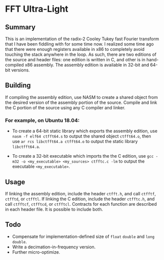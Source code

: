 # FFT Ultra-Light

## Summary

This is an implementation of the radix-2 Cooley Tukey fast Fourier transform that I have been fiddling with for some time now. I realized some time ago that there were enough registers available in x86 to completely avoid touching the stack anywhere in the loop. As such, there are two editions of the source and header files: one edition is written in C, and other is in hand-compiled x86 assembly. The assembly edition is available in 32-bit and 64-bit versions.

## Building

If compiling the assembly edition, use NASM to create a shared object from the desired version of the assembly portion of the source. Compile and link the C portion of the source using any C compiler and linker.

### For example, on Ubuntu 18.04:

- To create a 64-bit static library which exports the assembly edition, use `nasm -f elf64 ctfft64.s` to output the shared object `ctfft64.o`, then use `ar rcs libctfft64.a ctfft64.o` to output the static library `libctfft64.a`.

- To create a 32-bit executable which imports the the C edition, use `gcc -m32 -o <my_executable> <my_sources> ctfftc.c -lm` to output the executable `<my_executable>`.

## Usage

If linking the assembly edition, include the header `ctfft.h`, and call `ctfftf`, `ctfftd`, or `ctfftl`. If linking the C edition, include the header `ctfftc.h`, and call `ctfftcf`, `ctfftcd`, or `ctfftcl`.  Contracts for each function are described in each header file. It is possible to include both.

## Todo

- Compensate for implementation-defined size of `float` `double` and `long double`.
- Write a decimation-in-frequency version.
- Further micro-optimize.
